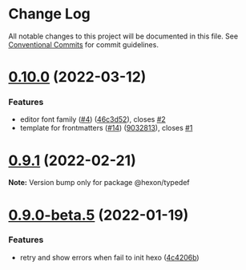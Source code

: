 # Change Log

All notable changes to this project will be documented in this file.
See [Conventional Commits](https://conventionalcommits.org) for commit guidelines.

# [0.10.0](https://github.com/gethexon/hexon/compare/v0.9.1...v0.10.0) (2022-03-12)


### Features

* editor font family ([#4](https://github.com/gethexon/hexon/issues/4)) ([46c3d52](https://github.com/gethexon/hexon/commit/46c3d52c812716c07c7da5eeca8b60f5ecefea2c)), closes [#2](https://github.com/gethexon/hexon/issues/2)
* template for frontmatters ([#14](https://github.com/gethexon/hexon/issues/14)) ([9032813](https://github.com/gethexon/hexon/commit/90328133a77d9988c9a1771bf5262e57c55bf607)), closes [#1](https://github.com/gethexon/hexon/issues/1)





# [0.9.1](https://github.com/gethexon/hexon/compare/v0.9.0...v0.9.1) (2022-02-21)

**Note:** Version bump only for package @hexon/typedef





# [0.9.0-beta.5](https://github.com/gethexon/hexon/compare/v0.9.0-beta.4...v0.9.0-beta.5) (2022-01-19)


### Features

* retry and show errors when fail to init hexo ([4c4206b](https://github.com/gethexon/hexon/commit/4c4206bde5c7f75380a1eb58a21a9a70265d0e15))
